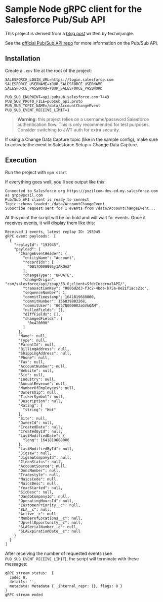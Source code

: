 # Sample Node gRPC client for the Salesforce Pub/Sub API

This project is derived from a [blog post](https://jungleeforce.com/2021/11/11/connecting-to-salesforce-using-pub-sub-api-grpc/) written by techinjungle.

See the [official Pub/Sub API repo](https://github.com/developerforce/pub-sub-api) for more information on the Pub/Sub API.

## Installation

Create a `.env` file at the root of the project:

```properties
SALESFORCE_LOGIN_URL=https://login.salesforce.com
SALESFORCE_USERNAME=YOUR_SALESFORCE_USERNAME
SALESFORCE_PASSWORD=YOUR_SALESFORCE_PASSWORD

PUB_SUB_ENDPOINT=api.pubsub.salesforce.com:7443
PUB_SUB_PROTO_FILE=pubsub_api.proto
PUB_SUB_TOPIC_NAME=/data/AccountChangeEvent
PUB_SUB_EVENT_RECEIVE_LIMIT=1
```

> **Warning:** this project relies on a username/password Salesforce authentication flow. This is only recommended for test purposes. Consider switching to JWT auth for extra security.

If using a Change Data Capture topic (like in the sample config), make sure to activate the event in Salesforce Setup > Change Data Capture.

## Execution

Run the project with `npm start`

If everything goes well, you'll see output like this:

```
Connected to Salesforce org https://pozilcom-dev-ed.my.salesforce.com as grpc@pozil.com
Pub/Sub API client is ready to connect
Topic schema loaded: /data/AccountChangeEvent
Subscribe request sent for 1 events from /data/AccountChangeEvent...
```

At this point the script will be on hold and will wait for events.
Once it receives events, it will display them like this:

```
Received 1 events, latest replay ID: 193945
gRPC event payloads:  [
  {
    "replayId": "193945",
    "payload": {
      "ChangeEventHeader": {
        "entityName": "Account",
        "recordIds": [
          "0017Q000005yIARQA2"
        ],
        "changeType": "UPDATE",
        "changeOrigin": "com/salesforce/api/soap/53.0;client=SfdcInternalAPI/",
        "transactionKey": "0006d2d3-f3c2-4bde-b75a-8e21f1acc21c",
        "sequenceNumber": 1,
        "commitTimestamp": 1641819688000,
        "commitNumber": 156839803268,
        "commitUser": "0057Q000002aGVkQAM",
        "nulledFields": [],
        "diffFields": [],
        "changedFields": [
          "0x420000"
        ]
      },
      "Name": null,
      "Type": null,
      "ParentId": null,
      "BillingAddress": null,
      "ShippingAddress": null,
      "Phone": null,
      "Fax": null,
      "AccountNumber": null,
      "Website": null,
      "Sic": null,
      "Industry": null,
      "AnnualRevenue": null,
      "NumberOfEmployees": null,
      "Ownership": null,
      "TickerSymbol": null,
      "Description": null,
      "Rating": {
        "string": "Hot"
      },
      "Site": null,
      "OwnerId": null,
      "CreatedDate": null,
      "CreatedById": null,
      "LastModifiedDate": {
        "long": 1641819688000
      },
      "LastModifiedById": null,
      "Jigsaw": null,
      "JigsawCompanyId": null,
      "CleanStatus": null,
      "AccountSource": null,
      "DunsNumber": null,
      "Tradestyle": null,
      "NaicsCode": null,
      "NaicsDesc": null,
      "YearStarted": null,
      "SicDesc": null,
      "DandbCompanyId": null,
      "OperatingHoursId": null,
      "CustomerPriority__c": null,
      "SLA__c": null,
      "Active__c": null,
      "NumberofLocations__c": null,
      "UpsellOpportunity__c": null,
      "SLASerialNumber__c": null,
      "SLAExpirationDate__c": null
    }
  }
]
```

After receiving the number of requested events (see `PUB_SUB_EVENT_RECEIVE_LIMIT`), the script will terminate with these messages:

```
gRPC stream status:  {
  code: 0,
  details: '',
  metadata: Metadata { _internal_repr: {}, flags: 0 }
}
gRPC stream ended
```
